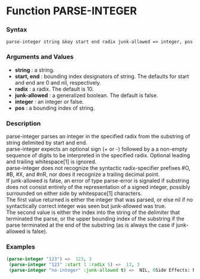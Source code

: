 <!-- Generated on 05/10/2020 by https://github.com/anto2oo/clhs-evolved -->

# Function PARSE-INTEGER

### Syntax
`parse-integer string &key start end radix junk-allowed => integer, pos`  


### Arguments and Values
- **string** : a string.   
- **start, end** : bounding index designators of string. The defaults for start and end are 0 and nil, respectively.   
- **radix** : a radix. The default is 10.   
- **junk-allowed** : a generalized boolean. The default is false.   
- **integer** : an integer or false.   
- **pos** : a bounding index of string.   


### Description
parse-integer parses an integer in the specified radix from the substring of string delimited by start and end.  
parse-integer expects an optional sign (+ or -) followed by a a non-empty sequence of digits to be interpreted in the specified radix. Optional leading and trailing whitespace[1] is ignored.  
parse-integer does not recognize the syntactic radix-specifier prefixes #O, #B, #X, and #nR, nor does it recognize a trailing decimal point.  
If junk-allowed is false, an error of type parse-error is signaled if substring does not consist entirely of the representation of a signed integer, possibly surrounded on either side by whitespace[1] characters.  
The first value returned is either the integer that was parsed, or else nil if no syntactically correct integer was seen but junk-allowed was true.  
The second value is either the index into the string of the delimiter that terminated the parse, or the upper bounding index of the substring if the parse terminated at the end of the substring (as is always the case if junk-allowed is false).



### Examples
```lisp 
(parse-integer "123") =>  123, 3
 (parse-integer "123" :start 1 :radix 5) =>  13, 3
 (parse-integer "no-integer" :junk-allowed t) =>  NIL, 0Side Effects: None.
```
